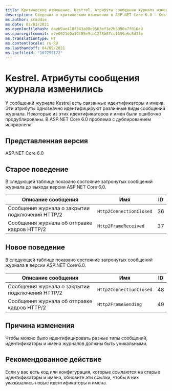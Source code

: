 ```yaml
---
title: Критическое изменение. Kestrel. Атрибуты сообщения журнала изменились
description: Сведения о критическом изменении в ASP.NET Core 6.0 — Kestrel. Атрибуты сообщения журнала изменились
ms.author: scaddie
ms.date: 02/01/2021
ms.openlocfilehash: daeb9ae418f343a00e9563ef3e2b5090a7f016a9
ms.sourcegitcommit: e7e0921d0a10f85e9cb12f8b87cc1639a6c8d3fe
ms.translationtype: HT
ms.contentlocale: ru-RU
ms.lasthandoff: 04/09/2021
ms.locfileid: "107255172"
---
```

# <a name="kestrel-log-message-attributes-changed"></a>Kestrel. Атрибуты сообщения журнала изменились

У сообщений журнала Kestrel есть связанные идентификаторы и имена. Эти атрибуты однозначно идентифицируют различные виды сообщений журнала. Некоторые из этих идентификаторов и имен были ошибочно продублированы. В ASP.NET Core 6.0 проблема с дублированием исправлена.

## <a name="version-introduced"></a>Представленная версия

ASP.NET Core 6.0

## <a name="old-behavior"></a>Старое поведение

В следующей таблице показано состояние затронутых сообщений журнала до выхода версии ASP.NET Core 6.0.

| Описание сообщения                   | Имя                    | ID |
|---------------------------------------|-------------------------|----|
| Сообщения журнала о закрытии подключений HTTP/2 | `Http2ConnectionClosed` | 36 |
| Сообщения журнала об отправке кадров HTTP/2     | `Http2FrameReceived`    | 37 |

## <a name="new-behavior"></a>Новое поведение

В следующей таблице показано состояние затронутых сообщений журнала в версии ASP.NET Core 6.0.

| Описание сообщения                   | Имя                    | ID |
|---------------------------------------|-------------------------|----|
| Сообщения журнала о закрытии подключений HTTP/2 | `Http2ConnectionClosed` | 48 |
| Сообщения журнала об отправке кадров HTTP/2     | `Http2FrameSending`     | 49 |

## <a name="reason-for-change"></a>Причина изменения

Чтобы можно было идентифицировать разные типы сообщений, идентификаторы и имена журналов должны быть уникальными.

## <a name="recommended-action"></a>Рекомендованное действие

Если у вас есть код или конфигурация, которые ссылаются на старые идентификаторы и имена, обновите эти ссылки, чтобы в них указывались новые идентификаторы и имена.

<!--

## Category

ASP.NET Core

## Affected APIs

Not detectable via API analysis

-->
